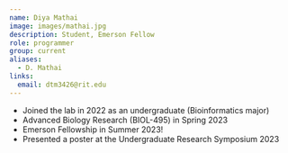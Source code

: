 ```yaml
---
name: Diya Mathai
image: images/mathai.jpg
description: Student, Emerson Fellow
role: programmer
group: current
aliases:
  - D. Mathai
links:
  email: dtm3426@rit.edu
---
```


- Joined the lab in 2022 as an undergraduate (Bioinformatics major)
- Advanced Biology Research (BIOL-495) in Spring 2023
- Emerson Fellowship in Summer 2023!
- Presented a poster at the Undergraduate Research Symposium 2023
